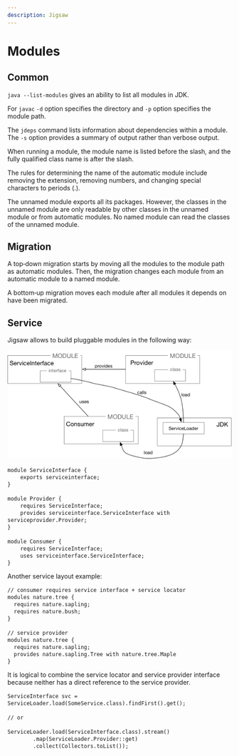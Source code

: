 ```yaml
---
description: Jigsaw
---
```


# Modules

## Common

`java --list-modules` gives an ability to list all modules in JDK.

For `javac` `-d` option specifies the directory and `-p` option specifies the module path.

The `jdeps` command lists information about dependencies within a module. The `-s` option provides a summary of output rather than verbose output.

When running a module, the module name is listed before the slash, and the fully qualified class name is after the slash.

The rules for determining the name of the automatic module include removing the extension, removing numbers, and changing special characters to periods \(.\).

The unnamed module exports all its packages. However, the classes in the unnamed module are only readable by other classes in the unnamed module or from automatic modules. No named module can read the classes of the unnamed module.

## Migration

A top‐down migration starts by moving all the modules to the module path as automatic modules. Then, the migration changes each module from an automatic module to a named module.

A bottom‐up migration moves each module after all modules it depends on have been migrated.

## Service

Jigsaw allows to build pluggable modules in the following way:

![Service architecture](../../.gitbook/assets/image.png)

```text
module ServiceInterface {
    exports serviceinterface;
}

module Provider {
    requires ServiceInterface;
    provides serviceinterface.ServiceInterface with serviceprovider.Provider;
}

module Consumer {
    requires ServiceInterface;
    uses serviceinterface.ServiceInterface;
}
```

Another service layout example:

```text
// consumer requires service interface + service locator
modules nature.tree {
  requires nature.sapling;
  requires nature.bush;
}

// service provider
modules nature.tree {
  requires nature.sapling;
  provides nature.sapling.Tree with nature.tree.Maple
}
```

It is logical to combine the service locator and service provider interface because neither has a direct reference to the service provider.

```text
ServiceInterface svc = ServiceLoader.load(SomeService.class).findFirst().get();

// or

ServiceLoader.load(ServiceInterface.class).stream()
        .map(ServiceLoader.Provider::get)
        .collect(Collectors.toList());
```


